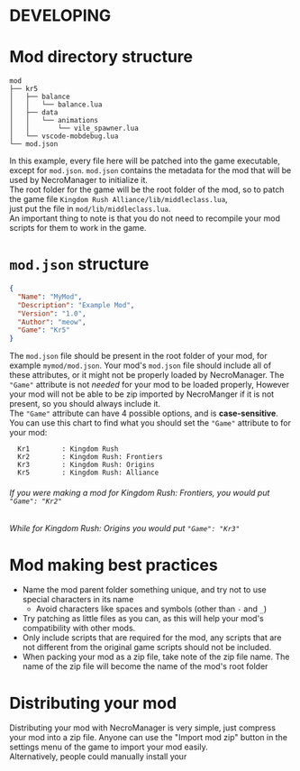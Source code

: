 # DEVELOPING
# Mod directory structure
```
mod
├── kr5
│   ├── balance
│   │   └── balance.lua
│   ├── data
│   │   └── animations
│   │       └── vile_spawner.lua
│   └── vscode-mobdebug.lua
└── mod.json
```
In this example, every file here will be patched into the game executable,
except for `mod.json`. `mod.json` contains the metadata for the mod that
will be used by NecroManager to initialize it.  
The root folder for the game will be the root folder of the mod, so to
patch the game file `Kingdom Rush Alliance/lib/middleclass.lua`,  
just put the file in `mod/lib/middleclass.lua`.  
An important thing to note is that you do not need to recompile your
mod scripts for them to work in the game.

# `mod.json` structure
```json
{
  "Name": "MyMod",
  "Description": "Example Mod",
  "Version": "1.0",
  "Author": "meow",
  "Game": "Kr5"
}
```
The `mod.json` file should be present in the root folder of your mod,
for example `mymod/mod.json`. Your mod's `mod.json` file should include
all of these attributes, or it might not be properly loaded by NecroManager.
The `"Game"` attribute is not *needed* for your mod to be loaded properly,
However your mod will not be able to be zip imported by NecroManger if it
is not present, so you should always include it.  
The `"Game"` attribute can have 4 possible options, and is **case-sensitive**.  
You can use this chart to find what you should set the `"Game"` attribute
to for your mod:
```
  Kr1        : Kingdom Rush
  Kr2        : Kingdom Rush: Frontiers
  Kr3        : Kingdom Rush: Origins
  Kr5        : Kingdom Rush: Alliance
```
###### If you were making a mod for Kingdom Rush: Frontiers, you would put `"Game": "Kr2"`
###### While for Kingdom Rush: Origins you would put `"Game": "Kr3"`

# Mod making best practices
 * Name the mod parent folder something unique, and try not to use special 
   characters in its name
   * Avoid characters like spaces and symbols (other than `-` and `_`)
 * Try patching as little files as you can, as this will help your mod's
   compatibility with other mods.
 * Only include scripts that are required for the mod, any scripts that
   are not different from the original game scripts should not be included.
 * When packing your mod as a zip file, take note of the zip file name.
   The name of the zip file will become the name of the mod's root folder

# Distributing your mod
Distributing your mod with NecroManager is very simple, just compress your
mod into a zip file. Anyone can use the "Import mod zip" button in the 
settings menu of the game to import your mod easily.  
Alternatively, people could manually install your 